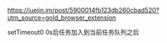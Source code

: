 https://juejin.im/post/5900014fb123db260cbad520?utm_source=gold_browser_extension

setTimeout0 0s后任务加入到当前任务队列之后